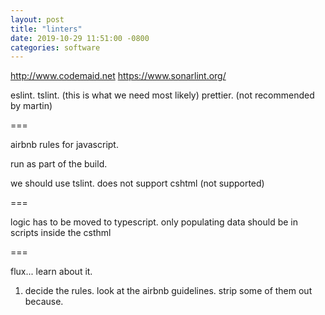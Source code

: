 ```yaml
---
layout: post
title: "linters"
date: 2019-10-29 11:51:00 -0800
categories: software
---
```


http://www.codemaid.net
https://www.sonarlint.org/


eslint.
tslint. (this is what we need most likely)
prettier. (not recommended by martin)

===

airbnb rules for javascript.

run as part of the build.

we should use tslint. does not support cshtml (not supported)

===

logic has to be moved to typescript.
only populating data should be in scripts inside the csthml

===

flux... learn about it.

1) decide the rules. look at the airbnb guidelines.
strip some of them out because.

